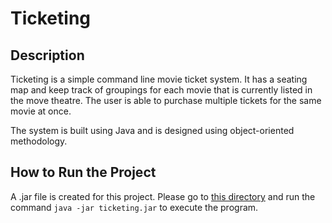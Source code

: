 # Ticketing

## Description
Ticketing is a simple command line movie ticket system. It has a seating map and keep track of groupings for each movie that is currently listed in the move theatre. The user is able to purchase multiple tickets for the same movie at once.

The system is built using Java and is designed using object-oriented methodology.

## How to Run the Project
A .jar file is created for this project. Please go to [this directory](out/artifacts/ticketing_jar) and run the command ```java -jar ticketing.jar``` to execute the program.
